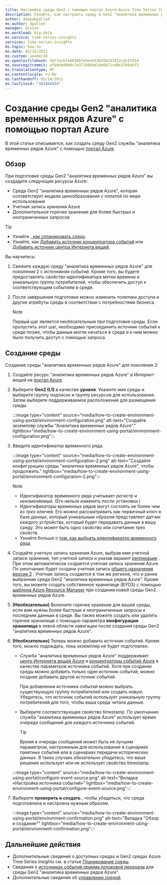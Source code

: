 ```yaml
---
title: Настройка среды Gen2 с помощью портал Azure-Azure Time Series Insights Gen2 | Документация Майкрософт
description: Узнайте, как настроить среду в Gen2 "аналитика временных рядов Azure" с помощью портал Azure.
author: deepakpalled
ms.author: dpalled
manager: diviso
ms.workload: big-data
ms.service: time-series-insights
services: time-series-insights
ms.topic: how-to
ms.date: 03/15/2021
ms.custom: seodec18
ms.openlocfilehash: 56f7ac6f4403867e5e4e53b55b241912cdc57454
ms.sourcegitcommit: afb9e9d0b0c7e37166b9d1de6b71cd0e2fb9abf5
ms.translationtype: MT
ms.contentlocale: ru-RU
ms.lasthandoff: 03/14/2021
ms.locfileid: "103464454"
---
```

# <a name="create-an-azure-time-series-insights-gen2-environment-using-the-azure-portal"></a>Создание среды Gen2 "аналитика временных рядов Azure" с помощью портал Azure

В этой статье описывается, как создать среду Gen2 службы "аналитика временных рядов Azure" с помощью [портал Azure](https://portal.azure.com/).

## <a name="overview"></a>Обзор

При подготовке среды Gen2 "аналитика временных рядов Azure" вы создадите следующие ресурсы Azure:

* Среда Gen2 "аналитика временных рядов Azure", которая соответствует модели ценообразования с оплатой по мере использования
* Учетная запись хранения Azure
* Дополнительное горячее хранение для более быстрых и неограниченных запросов

> [!TIP]
>
> * Узнайте [, как спланировать среду](./how-to-plan-your-environment.md).
> * Узнайте, как [Добавить источник концентратора событий](./how-to-ingest-data-event-hub.md) или [Добавить источник центра Интернета вещей](./how-to-ingest-data-iot-hub.md).

Вы научитесь:

1. Свяжите каждую среду "аналитика временных рядов Azure" для поколения 2 с источником событий. Кроме того, вы будете предоставлять свойство идентификатора метки времени и уникальную группу потребителей, чтобы обеспечить доступ к соответствующим событиям в среде.

1. После завершения подготовки можно изменить политики доступа и другие атрибуты среды в соответствии с потребностями бизнеса.

   > [!NOTE]
   > Первый шаг является необязательным при подготовке среды. Если пропустить этот шаг, необходимо присоединить источник событий к среде позже, чтобы данные могли начаться в среде и к ним можно было получить доступ с помощью запроса.

## <a name="create-the-environment"></a>Создание среды

Создание среды "аналитика временных рядов Azure" для поколения 2:

1. Создайте ресурс "аналитика временных рядов Azure" в *Интернет вещей* на [портал Azure](https://portal.azure.com/).

1. Выберите **Gen2 (L1)** в качестве **уровня**. Укажите имя среды и выберите группу подписок и группу ресурсов для использования. Затем выберите поддерживаемое расположение для размещения среды.

   :::image type="content" source="media/how-to-create-environment-using-portal/environment-configuration.png" alt-text="Создайте экземпляр службы &quot;Аналитика временных рядов Azure&quot;." lightbox="media/how-to-create-environment-using-portal/environment-configuration.png":::

1. Введите идентификатор временного ряда.

   :::image type="content" source="media/how-to-create-environment-using-portal/environment-configuration-2.png" alt-text="Создайте конфигурацию среды &quot;аналитика временных рядов Azure&quot;, чтобы продолжить." lightbox="media/how-to-create-environment-using-portal/environment-configuration-2.png":::

   > [!NOTE]
   >
   > * Идентификатор временного ряда учитывает *регистр* и *неизменяемый*. (Его нельзя изменить после установки.)
   > * Идентификаторы временных рядов могут состоять не более чем из *трех* ключей. Его можно рассматривать как первичный ключ в базе данных, который уникальным образом представляет датчик каждого устройства, который будет передавать данные в вашу среду. Это может быть одно свойство или сочетание трех свойств.
   > * Узнайте больше о [том, как выбрать идентификатор временного ряда](./how-to-select-tsid.md)

1. Создайте учетную запись хранения Azure, выбрав имя учетной записи хранения, тип учетной записи и указав вариант [репликации](../storage/common/redundancy-migration.md?tabs=portal) . При этом автоматически создается учетная запись хранения Azure. По умолчанию будет создана учетная запись [общего назначения версии 2](../storage/common/storage-account-overview.md) . Учетная запись создается в том же регионе, что и ранее выбранная среда Gen2 "аналитика временных рядов Azure".
Кроме того, вы можете создать собственное хранилище (BYOS) с помощью [шаблона Azure Resource Manager](./time-series-insights-manage-resources-using-azure-resource-manager-template.md) при создании новой среды Gen2 временных рядов Azure.

1. **(Необязательно)** Включите горячее хранение для вашей среды, если вам нужны более быстрые и неограниченные запросы к последним данным в среде. Вы также можете создать или удалить горячее хранилище с помощью параметра **конфигурации хранилища** в левой области навигации после создания среды Gen2 "аналитика временных рядов Azure".

1. **(Необязательно)** Теперь можно добавить источник событий. Кроме того, можно подождать, пока экземпляр не будет подготовлен.

   * Служба "аналитика временных рядов Azure" поддерживает [центр Интернета вещей Azure](./how-to-ingest-data-iot-hub.md) и [концентраторы событий Azure](./how-to-ingest-data-event-hub.md) в качестве параметров источника событий. Хотя при создании среды можно добавить только один источник событий, можно позднее добавить другой источник событий.

     При добавлении источника событий можно выбрать существующую группу потребителей или создать новую. Убедитесь, что источник событий использует уникальную группу потребителей для того, чтобы ваша среда читала данные.

   * Выберите соответствующее свойство timestamp. По умолчанию служба "аналитика временных рядов Azure" использует время очереди сообщений для каждого источника событий.

     > [!TIP]
     > Время в очереди сообщений может быть не лучшим параметром, настроенным для использования в сценариях пакетных событий или в сценариях передачи исторических данных. В таких случаях обязательно убедитесь, что ваше решение использует или не использует свойство timestamp.

   :::image type="content" source="media/how-to-create-environment-using-portal/configure-event-source.png" alt-text="Вкладка «Настройка источника событий»" lightbox="media/how-to-create-environment-using-portal/configure-event-source.png":::

1. Выберите **проверить и создать** , чтобы убедиться, что среда подготовлена и настроена нужным образом.

    :::image type="content" source="media/how-to-create-environment-using-portal/environment-confirmation.png" alt-text="Вкладка &quot;Обзор и создание&quot;" lightbox="media/how-to-create-environment-using-portal/environment-confirmation.png":::

## <a name="next-steps"></a>Дальнейшие действия

* Дополнительные сведения о доступных средах и Gen2 средах Azure Time Series Insights см. в статье [Планирование среды](./how-to-plan-your-environment.md).
* Сведения о [источниках событий приема потоковой передачи](./concepts-streaming-ingestion-event-sources.md) для среды Gen2 "аналитика временных рядов Azure".
* Дополнительные сведения об [управлении средой](./how-to-provision-manage.md).
